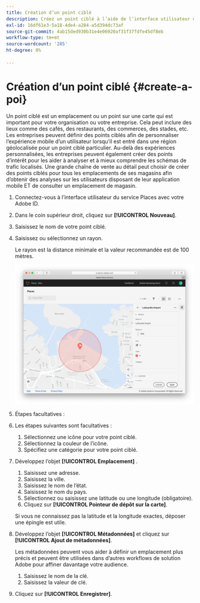 ```yaml
---
title: Création d’un point ciblé
description: Créez un point ciblé à l’aide de l’interface utilisateur du service Places.
exl-id: 16df61e3-5a18-4de4-a284-a5d394dc73af
source-git-commit: 4ab15ded930b31e4e06920af31f37fdfe45df8eb
workflow-type: tm+mt
source-wordcount: '285'
ht-degree: 0%

---
```


# Création d’un point ciblé {#create-a-poi}

Un point ciblé est un emplacement ou un point sur une carte qui est important pour votre organisation ou votre entreprise. Cela peut inclure des lieux comme des cafés, des restaurants, des commerces, des stades, etc. Les entreprises peuvent définir des points ciblés afin de personnaliser l’expérience mobile d’un utilisateur lorsqu’il est entré dans une région géolocalisée pour un point ciblé particulier. Au-delà des expériences personnalisées, les entreprises peuvent également créer des points d’intérêt pour les aider à analyser et à mieux comprendre les schémas de trafic localisés. Une grande chaîne de vente au détail peut choisir de créer des points ciblés pour tous les emplacements de ses magasins afin d’obtenir des analyses sur les utilisateurs disposant de leur application mobile ET de consulter un emplacement de magasin.

1. Connectez-vous à l’interface utilisateur du service Places avec votre Adobe ID.
1. Dans le coin supérieur droit, cliquez sur **[!UICONTROL Nouveau]**.
1. Saisissez le nom de votre point ciblé.
1. Saisissez ou sélectionnez un rayon.

   Le rayon est la distance minimale et la valeur recommandée est de 100 mètres.

   ![Définition d’un point ciblé](/help/assets/define_poi.png)

1. Étapes facultatives :
1. Les étapes suivantes sont facultatives :

   1. Sélectionnez une icône pour votre point ciblé.
   1. Sélectionnez la couleur de l’icône.
   1. Spécifiez une catégorie pour votre point ciblé.

1. Développez l’objet **[!UICONTROL Emplacement]** .

   1. Saisissez une adresse.
   1. Saisissez la ville.
   1. Saisissez le nom de l’état.
   1. Saisissez le nom du pays.
   1. Sélectionnez ou saisissez une latitude ou une longitude (obligatoire).
   1. Cliquez sur **[!UICONTROL Pointeur de dépôt sur la carte]**.

   Si vous ne connaissez pas la latitude et la longitude exactes, déposer une épingle est utile.

1. Développez l’objet **[!UICONTROL Métadonnées]** et cliquez sur **[!UICONTROL Ajout de métadonnées]**.

   Les métadonnées peuvent vous aider à définir un emplacement plus précis et peuvent être utilisées dans d’autres workflows de solution Adobe pour affiner davantage votre audience.

   1. Saisissez le nom de la clé.
   1. Saisissez la valeur de clé.

1. Cliquez sur **[!UICONTROL Enregistrer]**.
